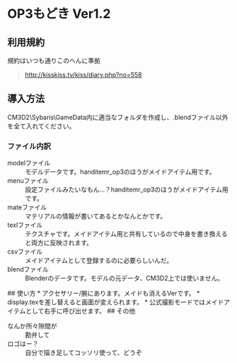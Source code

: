 # OP3もどき Ver1.2
## 利用規約
規約はいつも通りこのへんに準拠  
> <http://kisskiss.tv/kiss/diary.php?no=558>
## 導入方法
CM3D2\Sybaris\GameData内に適当なフォルダを作成し、.blendファイル以外を全て入れてください。 
### ファイル内訳 
<dl>
    <dt>modelファイル<dt>
    <dd>モデルデータです。handitemr_op3のほうがメイドアイテム用です。</dd>
    <dt>menuファイル<dt>
    <dd>設定ファイルみたいなもん…？handitemr_op3のほうがメイドアイテム用です。</dd>
    <dt>mateファイル<dt>
    <dd>マテリアルの情報が書いてあるとかなんとかです。</dd>
    <dt>texlファイル<dt>
    <dd>テクスチャです。メイドアイテム用と共有しているので中身を書き換えると両方に反映されます。</dd>
    <dt>csvファイル<dt>
    <dd>メイドアイテムとして登録するのに必要らしいんだ。</dd>
    <dt>blendファイル<dt>
    <dd>Blenderのデータです。モデルの元データ、CM3D2上では使いません。</dd>
</dl>
## 使い方
* アクセサリー/腕にあります。メイドも消えるVerです。  
* display.texを差し替えると画面が変えられます。  
* 公式撮影モードではメイドアイテムとして右手に呼び出せます。
## その他
<dl>
    <dt>なんか所々隙間が</dt>
    <dd>勘弁して</dd>
    <dt>ロゴはー？</dt>
    <dd>自分で描き足してコッソリ使って、どうぞ</dd>
</dl>